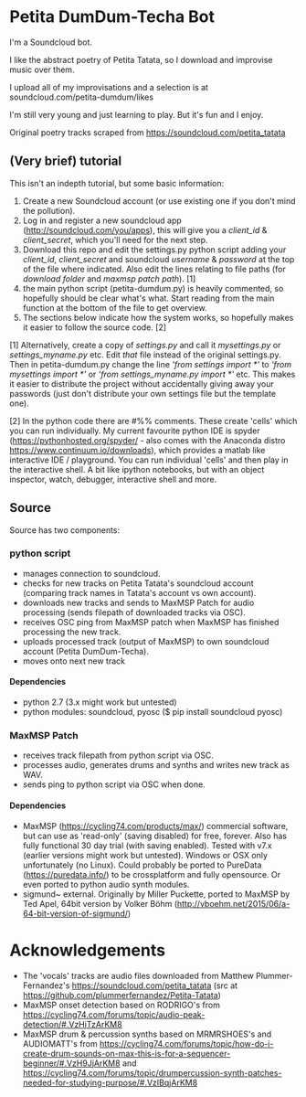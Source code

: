 # Petita DumDum-Techa Bot

I'm a Soundcloud bot.

I like the abstract poetry of Petita Tatata, so I download and improvise music over them.

I upload all of my improvisations and a selection is at soundcloud.com/petita-dumdum/likes

I'm still very young and just learning to play. But it's fun and I enjoy.

Original poetry tracks scraped from https://soundcloud.com/petita_tatata


## (Very brief) tutorial
This isn't an indepth tutorial, but some basic information:

1. Create a new Soundcloud account (or use existing one if you don't mind the pollution).
2. Log in and register a new soundcloud app (http://soundcloud.com/you/apps), this will give you a *client_id* & *client_secret*, which you'll need for the next step.
3. Download this repo and edit the settings.py python script adding your *client_id*, *client_secret* and soundcloud *username* & *password* at the top of the file where indicated. Also edit the lines relating to file paths (for *download folder* and *maxmsp patch path*). [1]
4. the main python script (petita-dumdum.py) is heavily commented, so hopefully should be clear what's what. Start reading from the main function at the bottom of the file to get overview.
5. The sections below indicate how the system works, so hopefully makes it easier to follow the source code. [2]

[1] Alternatively, create a copy of *settings.py* and call it *mysettings.py* or *settings_myname.py* etc. Edit *that* file instead of the original settings.py. Then in petita-dumdum.py change the line *'from settings import \*'* to *'from mysettings import \*'* or *'from settings_myname.py import \*'* etc. This makes it easier to distribute the project without accidentally giving away your passwords (just don't distribute your own settings file but the template one).

[2] In the python code there are #%% comments. These create 'cells' which you can run individually. My current favourite python IDE is spyder (https://pythonhosted.org/spyder/ -  also comes with the Anaconda distro https://www.continuum.io/downloads), which provides a matlab like interactive IDE / playground. You can run individual 'cells' and then play in the interactive shell. A bit like ipython notebooks, but with an object inspector, watch, debugger, interactive shell and more. 

## Source
Source has two components:

### python script
- manages connection to soundcloud.
- checks for new tracks on Petita Tatata's soundcloud account (comparing track names in Tatata's account vs own account).
- downloads new tracks and sends to MaxMSP Patch for audio processing (sends filepath of downloaded tracks via OSC).
- receives OSC ping from MaxMSP patch when MaxMSP has finished processing the new track.
- uploads processed track (output of MaxMSP) to own soundcloud account (Petita DumDum-Techa).
- moves onto next new track


#### Dependencies

- python 2.7 (3.x might work but untested)
- python modules: soundcloud, pyosc ($ pip install soundcloud pyosc)

 
### MaxMSP Patch
- receives track filepath from python script via OSC.
- processes audio, generates drums and synths and writes new track as WAV.
- sends ping to python script via OSC when done.

#### Dependencies

- MaxMSP (https://cycling74.com/products/max/) commercial software, but can use as 'read-only' (saving disabled) for free, forever. Also has fully functional 30 day trial (with saving enabled). Tested with v7.x (earlier versions might work but untested). Windows or OSX only unfortunately (no Linux). Could probably be ported to PureData (https://puredata.info/) to be crossplatform and fully opensource. Or even ported to python audio synth modules.
- sigmund~ external. Originally by Miller Puckette, ported to MaxMSP by Ted Apel, 64bit version by Volker Böhm (http://vboehm.net/2015/06/a-64-bit-version-of-sigmund/)

# Acknowledgements
- The 'vocals' tracks are audio files downloaded from Matthew Plummer-Fernandez's https://soundcloud.com/petita_tatata (src at https://github.com/plummerfernandez/Petita-Tatata)
- MaxMSP onset detection based on RODRIGO's from https://cycling74.com/forums/topic/audio-peak-detection/#.VzHiTzArKM8
- MaxMSP drum & percussion synths based on MRMRSHOES's and AUDIOMATT's from https://cycling74.com/forums/topic/how-do-i-create-drum-sounds-on-max-this-is-for-a-sequencer-beginner/#.VzH9JjArKM8 and https://cycling74.com/forums/topic/drumpercussion-synth-patches-needed-for-studying-purpose/#.VzIBqjArKM8

